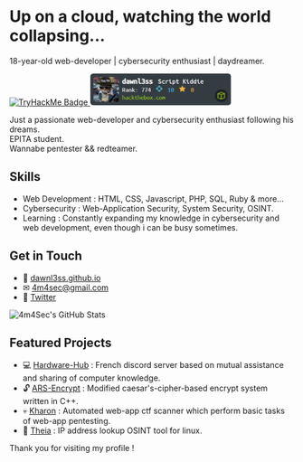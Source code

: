 <!-- Header -->
# Up on a cloud, watching the world collapsing...
18-year-old web-developer | cybersecurity enthusiast | daydreamer.

<!-- Badge -->
<a href="https://tryhackme.com/p/dawnl3ss"> ![TryHackMe Badge](https://tryhackme-badges.s3.amazonaws.com/dawnl3ss.pn) </a>
<a href="https://app.hackthebox.com/profile/1321357"><img src="hackthebox.png" width="249" height="56"></a>

<!-- Introduction -->
Just a passionate web-developer and cybersecurity enthusiast following his dreams.  
EPITA student.  
Wannabe pentester && redteamer.

<!-- Skills -->
## Skills
- Web Development : HTML, CSS, Javascript, PHP, SQL, Ruby & more...
- Cybersecurity : Web-Application Security, System Security, OSINT.
- Learning : Constantly expanding my knowledge in cybersecurity and web development, even though i can be busy sometimes.

<!-- Contact Me -->
## Get in Touch
- 🔰 [dawnl3ss.github.io](https://dawnl3ss.github.io/)
- ✉ 4m4sec@gmail.com
- 💎 [Twitter](https://twitter.com/4m4Sec)

<!-- GitHub Stats -->
![4m4Sec's GitHub Stats](https://github-readme-stats.vercel.app/api?username=dawnl3ss&show_icons=true&count_private=true&theme=dark)

<!-- Projects -->
## Featured Projects
- 💻 [Hardware-Hub](http://hardware-hub.fr) : French discord server based on mutual assistance and sharing of computer knowledge.
- 🔓 [ARS-Encrypt](https://github.com/dawnl3ss/ARS-Encrypt) : Modified caesar's-cipher-based encrypt system written in C++.
- 💀 [Kharon](https://github.com/dawnl3ss/Kharon) : Automated web-app ctf scanner which perform basic tasks of web-app pentesting.
- 🔎 [Theia](https://github.com/dawnl3ss/Theia) : IP address lookup OSINT tool for linux.

<!-- Footer -->
Thank you for visiting my profile ! 
